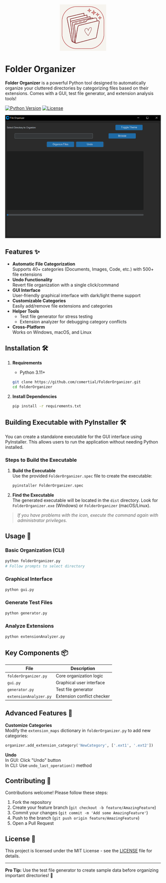 <p align="center">
  <img src="assets/icon.svg" width="150"/>
</p>

# Folder Organizer

**Folder Organizer** is a powerful Python tool designed to automatically organize your cluttered directories by categorizing files based on their extensions. Comes with a GUI, test file generator, and extension analysis tools!

[![Python Version](https://img.shields.io/badge/python-3.11%2B-blue)](https://www.python.org/)
[![License](https://img.shields.io/badge/license-MIT-green)](LICENSE)

![Folder Organizer Demo](assets/gui-screenshot.png)

## Features ✨

- **Automatic File Categorization**  
  Supports 40+ categories (Documents, Images, Code, etc.) with 500+ file extensions
- **Undo Functionality**  
  Revert file organization with a single click/command
- **GUI Interface**  
  User-friendly graphical interface with dark/light theme support
- **Customizable Categories**  
  Easily add/remove file extensions and categories
- **Helper Tools**  
  - Test file generator for stress testing
  - Extension analyzer for debugging category conflicts
- **Cross-Platform**  
  Works on Windows, macOS, and Linux

## Installation 🛠️

1. **Requirements**
   - Python 3.11+
   ```bash
   git clone https://github.com/comertial/FolderOrganizer.git
   cd folderOrganizer
   ```

2. **Install Dependencies**
   ```bash
   pip install -r requirements.txt
   ```

## Building Executable with PyInstaller 🛠️

You can create a standalone executable for the GUI interface using PyInstaller. This allows users to run the application without needing Python installed.

### Steps to Build the Executable

1. **Build the Executable**  
   Use the provided `FolderOrganizer.spec` file to create the executable:
   ```bash
   pyinstaller FolderOrganizer.spec
   ```

2. **Find the Executable**  
   The generated executable will be located in the `dist` directory. Look for `FolderOrganizer.exe` (Windows) or `FolderOrganizer` (macOS/Linux).

> _If you have problems with the icon, execute the command again with administrator privileges._

## Usage 🚀

### Basic Organization (CLI)
```bash
python folderOrganizer.py
# Follow prompts to select directory
```

### Graphical Interface
```bash
python gui.py
```

### Generate Test Files
```bash
python generator.py
```

### Analyze Extensions
```bash
python extensionAnalyzer.py
```

## Key Components 📦

| File | Description |
|------|-------------|
| `folderOrganizer.py` | Core organization logic |
| `gui.py` | Graphical user interface |
| `generator.py` | Test file generator |
| `extensionAnalyzer.py` | Extension conflict checker |

## Advanced Features 🔧

**Customize Categories**  
Modify the `extension_maps` dictionary in `folderOrganizer.py` to add new categories:
```python
organizer.add_extension_category('NewCategory', ['.ext1', '.ext2'])
```

**Undo**  
In GUI: Click "Undo" button  
In CLI: Use `undo_last_operation()` method

## Contributing 🤝

Contributions welcome! Please follow these steps:
1. Fork the repository
2. Create your feature branch (`git checkout -b feature/AmazingFeature`)
3. Commit your changes (`git commit -m 'Add some AmazingFeature'`)
4. Push to the branch (`git push origin feature/AmazingFeature`)
5. Open a Pull Request

## License 📄

This project is licensed under the MIT License - see the [LICENSE](LICENSE) file for details.

---

**Pro Tip:** Use the test file generator to create sample data before organizing important directories! 🧪
